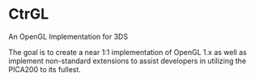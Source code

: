 CtrGL
=======

An OpenGL Implementation for 3DS

The goal is to create a near 1:1 implementation of OpenGL 1.x as well as implement
non-standard extensions to assist developers in utilizing the PICA200 to its fullest.
